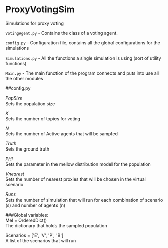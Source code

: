 # ProxyVotingSim
Simulations for proxy voting

`VotingAgent.py` - Contains the class of a voting agent.

`config.py` - Configuration file, contains all the global configurations for the simulations

`Simulations.py` - All the functions a single simulation is using (sort of utility functions)

`Main.py` - The main function of the program connects and puts into use all the other modules

##config.py

*PopSize*  
Sets the population size

*K*  
Sets the number of topics for voting

*N*  
Sets the number of Active agents that will be sampled

*Truth*  
Sets the ground truth

*PHI*  
Sets the parameter in the mellow distribution model for the population

*Vnearest*  
Sets the number of nearest proxies that will be chosen in the virtual scenario

*Runs*  
Sets the number of simulation that will run for each combination of scenario (s) and number of agents (n)

###Global variables:  
Mel = OrderedDict()  
The dictionary that holds the sampled population

Scenarios = ['E', 'V', 'P', 'B']  
A list of the scenarios that will run
